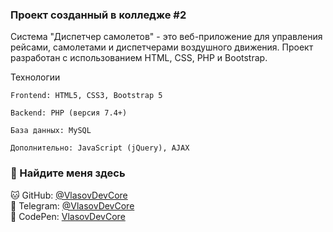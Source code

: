 ### Проект созданный в колледже #2

Система "Диспетчер самолетов" - это веб-приложение для управления рейсами, самолетами и диспетчерами воздушного движения. Проект разработан с использованием HTML, CSS, PHP и Bootstrap.

Технологии

    Frontend: HTML5, CSS3, Bootstrap 5

    Backend: PHP (версия 7.4+)

    База данных: MySQL

    Дополнительно: JavaScript (jQuery), AJAX

### 🤝 Найдите меня здесь

🐱 GitHub: [@VlasovDevCore](https://github.com/VlasovDevCore)  
💬 Telegram: [@VlasovDevCore](https://t.me/vlasov_working)  
🎨 CodePen: [VlasovDevCore](https://codepen.io/VlasovDevCore)
